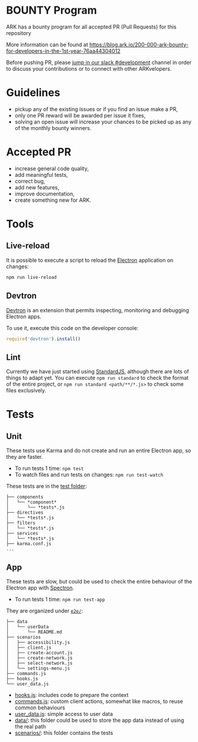 # BOUNTY Program
ARK has a bounty program for all accepted PR (Pull Requests) for this repository

More information can be found at https://blog.ark.io/200-000-ark-bounty-for-developers-in-the-1st-year-76aa44304012

Before pushing PR, please [jump in our slack #development](https://ark.io/slack) channel in order to discuss your contributions or to connect with other ARKvelopers.

# Guidelines
 - pickup any of the existing issues or if you find an issue make a PR,
 - only one PR reward will be awarded per issue it fixes,
 - solving an open issue will increase your chances to be picked up as any of the monthly bounty winners.

# Accepted PR
 - increase general code quality,
 - add meaningful tests,
 - correct bug,
 - add new features,
 - improve documentation,
 - create something new for ARK.

# Tools

## Live-reload
It is possible to execute a script to reload the [Electron](https://electron.atom.io/) application on changes:
```bash
npm run live-reload
```

## Devtron
[Devtron](https://github.com/electron/devtron) is an extension that permits inspecting, monitoring and debugging Electron apps.

To use it, execute this code on the developer console:
```js
require('devtron').install()
```

## Lint
Currently we have just started using [StandardJS](https://standardjs.com/), although there are lots of things to adapt yet.
You can execute `npm run standard` to check the format of the entire project, or `npm run standard <path/**/*.js>` to check some files exclusively.

# Tests

## Unit
These tests use Karma and do not create and run an entire Electron app, so they are faster.

 - To run tests 1 time: `npm test`
 - To watch files and run tests on changes: `npm run test-watch`

These tests are in the [test folder](https://github.com/ArkEcosystem/ark-desktop/tree/master/test):

```
├── components
│   └── *component*
│       └── *tests*.js
├── directives
│   └── *tests*.js
├── filters
│   └── *tests*.js
├── services
│   └── *tests*.js
├── karma.conf.js
...
```

## App
These tests are slow, but could be used to check the entire behaviour of the Electron app with [Spectron](https://electron.atom.io/spectron/).

 - To run tests 1 time: `npm run test-app`

They are organized under [`e2e/`](https://github.com/ArkEcosystem/ark-desktop/tree/master/test/e2e):

```
├── data
│   └── userData
│       └── README.md
├── scenarios
│   ├── accessibility.js
│   ├── client.js
│   ├── create-account.js
│   ├── create-network.js
│   ├── select-network.js
│   └── settings-menu.js
├── commands.js
├── hooks.js
└── user_data.js
```

 - [hooks.js](https://github.com/ArkEcosystem/ark-desktop/tree/master/test/e2e/hooks.js): includes code to prepare the context
 - [commands.js](https://github.com/ArkEcosystem/ark-desktop/tree/master/test/e2e/commands.js): custom client actions, somewhat like macros, to reuse common behaviours
 - [user_data.js](https://github.com/ArkEcosystem/ark-desktop/tree/master/test/e2e/user_data.js): simple access to user data
 - [data/](https://github.com/ArkEcosystem/ark-desktop/tree/master/test/e2e/data/): this folder could be used to store the app data instead of using the real path
 - [scenarios/](https://github.com/ArkEcosystem/ark-desktop/tree/master/test/e2e/scenarios/): this folder contains the tests
